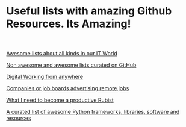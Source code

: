 # Useful lists with amazing Github Resources. Its Amazing! <br /><br />

[Awesome lists about all kinds in our IT World](https://github.com/sindresorhus/awesome)<br />

[Non awesome and awesome lists curated on GitHub](https://github.com/jnv/lists)<br />

[Digital Working from anywhere](https://github.com/cbovis/awesome-digital-nomads)<br />

[Companies or job boards advertising remote jobs](https://github.com/raynesio/remotelist)<br />

[What I need to become a productive Rubist](https://github.com/markets/awesome-ruby)<br />

[A curated list of awesome Python frameworks, libraries, software and resources](https://github.com/vinta/awesome-python)<br />
